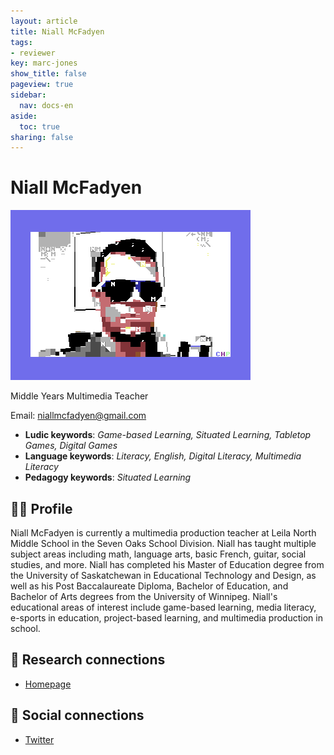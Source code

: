 ```yaml
---
layout: article
title: Niall McFadyen
tags:
- reviewer
key: marc-jones
show_title: false
pageview: true
sidebar:
  nav: docs-en
aside:
  toc: true
sharing: false
---
```


# Niall McFadyen

<div class="card">
  <div class="card__image">
    <img class="image" src="/assets/images/LLP-Niall.png"/>
    <div class="overlay overlay--bottom">
      <p>Middle Years Multimedia Teacher</p>
    </div>
  </div>
</div>

Email: [niallmcfadyen@gmail.com](mailto:niallmcfadyen@gmail.com)

- **Ludic keywords**: *Game-based Learning, Situated Learning, Tabletop Games, Digital Games*
- **Language keywords**: *Literacy, English, Digital Literacy, Multimedia Literacy*
- **Pedagogy keywords**: *Situated Learning*

<!--more-->

## 👨‍🏫 Profile

Niall McFadyen is currently a multimedia production teacher at Leila North Middle School in the Seven Oaks School Division. Niall has taught multiple subject areas including math, language arts, basic French, guitar, social studies, and more. Niall has completed his Master of Education degree from the University of Saskatchewan in Educational Technology and Design, as well as his Post Baccalaureate Diploma, Bachelor of Education, and Bachelor of Arts degrees from the University of Winnipeg. Niall's educational areas of interest include game-based learning, media literacy, e-sports in education, project-based learning, and multimedia production in school.

## 🧪 Research connections

- [Homepage](https://www.niallmcfadyen.ca)

## 💬 Social connections

- [Twitter](https://www.twitter.com/McfWpg)